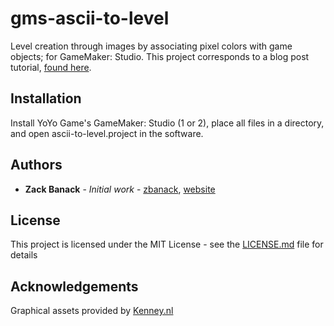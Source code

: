 # gms-ascii-to-level
Level creation through images by associating pixel colors with game objects; for GameMaker: Studio. This project corresponds to a blog post tutorial, [found here](https://zackbanack.com/blog/image-to-level).

## Installation

Install YoYo Game's GameMaker: Studio (1 or 2), place all files in a directory, and open ascii-to-level.project in the software.

## Authors

* **Zack Banack** - *Initial work* - [zbanack](https://github.com/zbanack), [website](https://zackbanack.com)

## License

This project is licensed under the MIT License - see the [LICENSE.md](LICENSE.md) file for details

## Acknowledgements

Graphical assets provided by [Kenney.nl](http://kenney.nl)